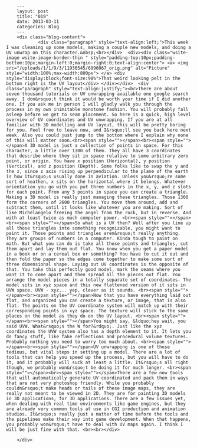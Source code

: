 
        ---
        layout: post
        title: "019"
        date: 2013-03-11
        categories: Blog
        ---
        <div class="blog-content">
				<div class="paragraph" style="text-align:left;">This week I was cleaning up some models, making a couple new models, and doing a UV unwrap on this character.&nbsp;<br></div>  <div><div class="wsite-image wsite-image-border-thin " style="padding-top:10px;padding-bottom:10px;margin-left:0;margin-right:0;text-align:center"> <a> <img src="/uploads/1/1/9/3/11936545/6996067_orig.png" alt="Picture" style="width:100%;max-width:800px"> </a> <div style="display:block;font-size:90%">That weird looking pelt in the bottom right is the UV layout</div> </div></div>  <div class="paragraph" style="text-align:justify;"><br>There are about seven thousand tutorials on UV unwrapping available one google search away. I don&rsquo;t think it would be worth your time if I did another one. If you ask me in person I will gladly walk you through the process in my own inimitable monotone fashion. You will probably fall asleep before we get to seam placement. So here is a quick, high level overview of UV coordinates and UV unwrapping. If you are at all familiar with 3D modelling and UV layout, this will be pretty boring for you. Feel free to leave now, and I&rsquo;ll see you back here next week. Also you could just jump to the bottom where I explain why none of this will matter soon.<br><span style=""></span><br><span style=""></span>A 3D model is just a collection of points in space. For this character, a little over 1300 of them. They all have 3 coordinates that describe where they sit in space relative to some arbitrary zero point, or origin. You have x position (Horizontal), y position (Vertical), and z position (Depth). Some folks like to swap the y and the z, since z axis rising up perpendicular to the plane of the earth is how it&rsquo;s usually done in aviation. Unless you&rsquo;re some sort of heathen, x sits on the horizontal where it belongs. Whatever orientation you go with you put three numbers in the x, y, and z slots for each point. From any 3 points in space you can create a triangle. Making a 3D model is really just managing these triangles. Those 1300 form the corners of 2600 triangles. You move them around, add and subtract them, until it looks like whatever you are making. Sort of like Michelangelo freeing the angel from the rock, but in reverse. And with at least twice as much computer power. <br><span style=""></span><br><span style=""></span>So what is a UV then? Well after you line up all those triangles into something recognizable, you might want to paint it. Those points and triangles aren&rsquo;t really anything. They are groups of numbers in a computer. Kinda tough to paint on math. But what you can do is take all those points and triangles, cut them apart and lay them out flat. You know when you get a paper model in a book or on a cereal box or something? You have to cut it out and then fold the paper so the edges come together to make some sort of three dimensional shape. Laying out UV coordinates is the opposite of that. You take this perfectly good model, mark the seams where you want it to come apart and then spread all the pieces out flat. You arrange the model pieces in a totally separate set of coordinates. The model sits in xyz space and this new flattened version of it sits in UVW space. UVW - xyz... yep, clever as it sounds. <br><span style=""></span><br><span style=""></span>Now that you have everything laid out flat, and organized you can create a texture, or image, that is also flat. The points on the UV coordinate system will match up with their corresponding points in xyz space. The texture will stick to the same places on the model as they do on the UV layout. <br><span style=""></span><br><span style=""></span>You might say, &ldquo;hey wait, you said UVW. What&rsquo;s the W for?&rdquo;. Just like the xyz coordinates the UVW system also has a depth element to it. It lets you do fancy stuff, like fake reflections and procedural volume textures. Probably nothing you need to worry too much about. <br><span style=""></span><br><span style=""></span>UV unwrapping is one of those tedious, but vital steps in setting up a model. There are a lot of tools that can help you speed up the process, but you will have to do it, and it probably will suck at least a little. It&rsquo;s all right though, we probably won&rsquo;t be doing it for much longer. <br><span style=""></span><br><span style=""></span>There are a few new tools that will automatically generate UV coordinated and pack them in ways that are not very photoshop friendly. While you probably couldn&rsquo;t make heads or tails of these image maps, they are really not meant to be viewed in 2D. They are for painting 3D models in 3D applications, for 3D applications. There are a few issues yet, when dealing with real time environments like game engines, but they are already very common tools at use in CGI production and animation studios. It&rsquo;s really just a matter of time before the tools and the pipelines make their way into game development. When that happens, you probably won&rsquo;t have to deal with UV maps again. I think I will be just fine with that. <br><br></div>

		</div>
        